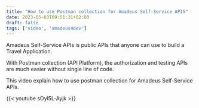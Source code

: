 ```yaml
---
title: "How to use Postman collection for Amadeus Self-Service APIS"
date: 2023-05-03T09:51:31+02:00
draft: false
tags: ['video', 'amadeus4dev'] 
---
```


Amadeus Self-Service APIs is public APIs that anyone can use to build a Travel Application. 

With Postman collection (API Platform), the authorization and testing APIs are much easier without single line of code. 

This video explain how to use postman collection for Amadeus Self-Service APIs. 

{{< youtube sOyl5L-Ayjk >}}